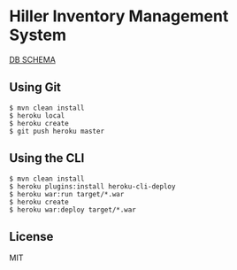 # Hiller Inventory Management System

[DB SCHEMA](https://github.com/Laha988017/hiller/dbSchema.jpeg)

## Using Git

```
$ mvn clean install
$ heroku local
$ heroku create
$ git push heroku master
```

## Using the CLI

```
$ mvn clean install
$ heroku plugins:install heroku-cli-deploy
$ heroku war:run target/*.war
$ heroku create
$ heroku war:deploy target/*.war
```

## License

MIT
